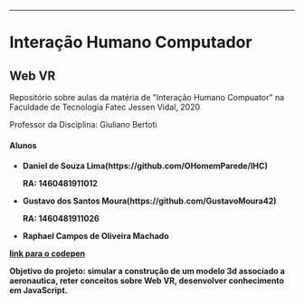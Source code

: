 ________________________________________________
<h1>Interação Humano Computador</h1>
<h2>Web VR</h2>
<p>Repositório sobre aulas da matéria de "Interação Humano Compuator" na Faculdade de Tecnologia Fatec Jessen Vidal, 2020</p>
<p>Professor da Disciplina: Giuliano Bertoti</p>
<h4>Alunos<h4>
<ul>
    <li>Daniel de Souza Lima(https://github.com/OHomemParede/IHC)<p>RA: 1460481911012</p></li>
    <li>Gustavo dos Santos Moura(https://github.com/GustavoMoura42)<p>RA: 1460481911026</p></li>
    <li>Raphael Campos de Oliveira Machado</li>
</ul>

[link para o codepen](https://codepen.io/miojera42/pen/jObeErK?editors=1010)
<p><b>Objetivo do projeto:</b> simular a construção de um modelo 3d associado a aeronautica, reter conceitos sobre Web VR, desenvolver conhecimento em JavaScript.</p>
